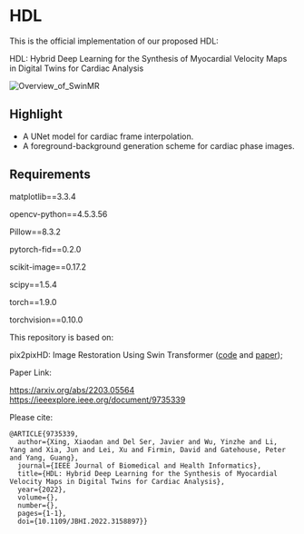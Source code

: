 # HDL
This is the official implementation of our proposed HDL:

HDL: Hybrid Deep Learning for the Synthesis of Myocardial Velocity Maps in Digital Twins for Cardiac Analysis

![Overview_of_SwinMR](./tmp/FIG_Overview.png)


## Highlight

- A UNet model for cardiac frame interpolation.
- A foreground-background generation scheme for cardiac phase images.



## Requirements

matplotlib==3.3.4

opencv-python==4.5.3.56

Pillow==8.3.2

pytorch-fid==0.2.0

scikit-image==0.17.2

scipy==1.5.4

torch==1.9.0

torchvision==0.10.0



This repository is based on:

pix2pixHD: Image Restoration Using Swin Transformer ([code](https://github.com/NVIDIA/pix2pixHD) and 
[paper](https://arxiv.org/abs/1711.11585));



Paper Link:

https://arxiv.org/abs/2203.05564 \
https://ieeexplore.ieee.org/document/9735339

Please cite:

```
@ARTICLE{9735339,
  author={Xing, Xiaodan and Del Ser, Javier and Wu, Yinzhe and Li, Yang and Xia, Jun and Lei, Xu and Firmin, David and Gatehouse, Peter and Yang, Guang},
  journal={IEEE Journal of Biomedical and Health Informatics}, 
  title={HDL: Hybrid Deep Learning for the Synthesis of Myocardial Velocity Maps in Digital Twins for Cardiac Analysis}, 
  year={2022},
  volume={},
  number={},
  pages={1-1},
  doi={10.1109/JBHI.2022.3158897}}
```

